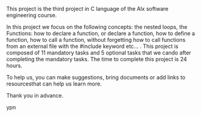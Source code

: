 This project is the third project in C language of the Alx software engineering course.

In this project we focus on the following concepts: the nested loops, the  Functions: how to declare a function, or declare a function, how to define a function, how to call a function, without forgetting how to call functions from an external file with the #include keyword etc... .
This project is composed of 11 mandatory tasks and 5 optional tasks that we cando after completing the mandatory tasks.  The time to complete this project is 24 hours.

To help us, you can make suggestions, bring documents or add links to resourcesthat can help us learn more.

Thank you in advance.

ypn

